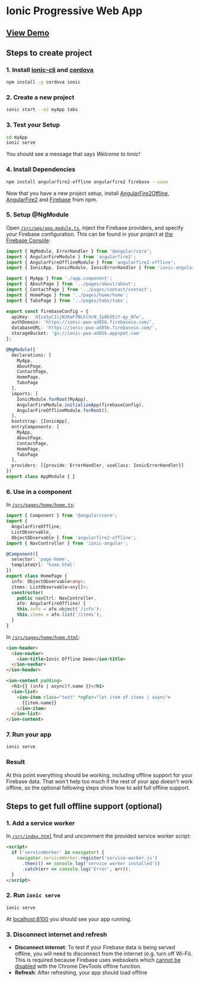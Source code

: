 # Ionic Progressive Web App

## [View Demo](https://ionic-pwa-ad85b.firebaseapp.com)

## Steps to create project

### 1. Install [ionic-cli](https://www.npmjs.com/package/ionic) and [cordova](https://www.npmjs.com/package/cordova)

```bash
npm install -g cordova ionic
```
### 2. Create a new project

```bash
ionic start --v2 myApp tabs
```

### 3. Test your Setup

```bash
cd myApp
ionic serve
```

You should see a message that says *Welcome to Ionic!*

### 4. Install Dependencies

```bash
npm install angularfire2-offline angularfire2 firebase --save
```

Now that you have a new project setup, install [AngularFire2Offline](https://www.npmjs.com/package/angularfire2-offline), [AngularFire2](https://www.npmjs.com/package/angularfire2) and [Firebase](https://www.npmjs.com/package/firebase) from npm.

### 5. Setup @NgModule

Open [`/src/app/app.module.ts`](https://github.com/adriancarriger/angularfire2-offline/blob/master/examples/ionic/src/app/app.module.ts), inject the Firebase providers, and specify your Firebase configuration.
This can be found in your project at [the Firebase Console](https://console.firebase.google.com):

```ts
import { NgModule, ErrorHandler } from '@angular/core';
import { AngularFireModule } from 'angularfire2';
import { AngularFireOfflineModule } from 'angularfire2-offline';
import { IonicApp, IonicModule, IonicErrorHandler } from 'ionic-angular';

import { MyApp } from './app.component';
import { AboutPage } from '../pages/about/about';
import { ContactPage } from '../pages/contact/contact';
import { HomePage } from '../pages/home/home';
import { TabsPage } from '../pages/tabs/tabs';

export const firebaseConfig = {
  apiKey: 'AIzaSyCIijNJKaFfNLhlVcN_Ip8b5EiY-qy_N7w',
  authDomain: 'https://ionic-pwa-ad85b.firebaseio.com/',
  databaseURL: 'https://ionic-pwa-ad85b.firebaseio.com/',
  storageBucket: 'gs://ionic-pwa-ad85b.appspot.com'
};

@NgModule({
  declarations: [
    MyApp,
    AboutPage,
    ContactPage,
    HomePage,
    TabsPage
  ],
  imports: [
    IonicModule.forRoot(MyApp),
    AngularFireModule.initializeApp(firebaseConfig),
    AngularFireOfflineModule.forRoot(),
  ],
  bootstrap: [IonicApp],
  entryComponents: [
    MyApp,
    AboutPage,
    ContactPage,
    HomePage,
    TabsPage
  ],
  providers: [{provide: ErrorHandler, useClass: IonicErrorHandler}]
})
export class AppModule { }
```

### 6. Use in a component

In [`/src/pages/home/home.ts`](https://github.com/adriancarriger/angularfire2-offline/blob/master/examples/ionic/src/pages/home/home.ts):

```ts
import { Component } from '@angular/core';
import {
  AngularFireOffline,
  ListObservable,
  ObjectObservable } from 'angularfire2-offline';
import { NavController } from 'ionic-angular';

@Component({
  selector: 'page-home',
  templateUrl: 'home.html'
})
export class HomePage {
  info: ObjectObservable<any>;
  items: ListObservable<any[]>;
  constructor(
    public navCtrl: NavController,
    afo: AngularFireOffline) {
    this.info = afo.object('/info');
    this.items = afo.list('/items');
  }
}
```
In [`/src/pages/home/home.html`](https://github.com/adriancarriger/angularfire2-offline/blob/master/examples/ionic/src/pages/home/home.html):

```html
<ion-header>
  <ion-navbar>
    <ion-title>Ionic Offline Demo</ion-title>
  </ion-navbar>
</ion-header>

<ion-content padding>
  <h1>{{ (info | async)?.name }}</h1>
  <ion-list>
    <ion-item class="text" *ngFor="let item of items | async">
      {{item.name}}
    </ion-item>
  </ion-list>
</ion-content>
```

### 7. Run your app

```bash
ionic serve
```

### Result

At this point everything should be working, including offline support for your Firebase data. That won't help too much if the rest of your app doesn't work offline, so the optional following steps show how to add full offline support.

## Steps to get full offline support (optional)

### 1. Add a service worker

In [`/src/index.html`](https://github.com/adriancarriger/angularfire2-offline/blob/master/examples/ionic/src/index.html#L17-L23) find and uncomment the provided service worker script:

```html
<script>
  if ('serviceWorker' in navigator) {
    navigator.serviceWorker.register('service-worker.js')
      .then(() => console.log('service worker installed'))
      .catch(err => console.log('Error', err));
  }
</script>
```

### 2. Run `ionic serve`

```bash
ionic serve
```
At [localhost:8100](http://localhost:8100/) you should see your app running.

### 3. Disconnect internet and refresh

- **Disconnect internet**: To test if your Firebase data is being served offline, you will need to disconnect from the internet (e.g. turn off Wi-Fi). This is required because Firebase uses websokets which [cannot be disabled](http://stackoverflow.com/a/38730831/5357459) with the Chrome DevTools offline function.
- **Refresh**: After refreshing, your app should load offline
